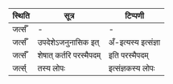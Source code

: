 | स्थिति | सूत्र | टिप्पणी |
| ----- | ------- | ------ |
| जर्त्सँ | - | - |
| जर्त्सँ | उपदेशेऽजनुनासिक इत् | अँ-इत्यस्य इत्संज्ञा |
| जर्त्सँ | शेषात् कर्तरि परस्मैपदम् | इति परस्मैपदम् |
| जर्त्स् | तस्य लोपः | इत्संज्ञकस्य लोपः |
